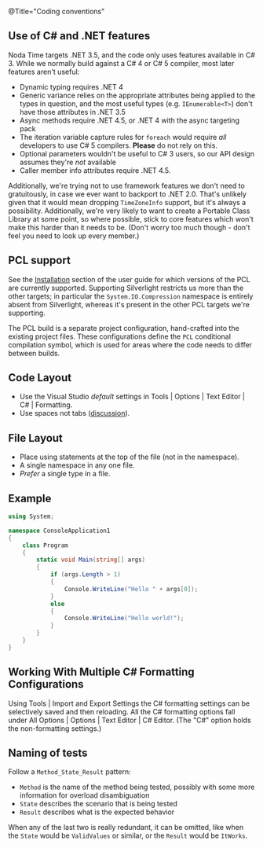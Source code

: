 @Title="Coding conventions"

## Use of C# and .NET features ##

Noda Time targets .NET 3.5, and the code only uses features available in C# 3. While we normally build against a C# 4 or C# 5 compiler, most later features aren't useful:

- Dynamic typing requires .NET 4
- Generic variance relies on the appropriate attributes being applied to the types in question, and the most useful types (e.g. `IEnumerable<T>`) don't have those attributes in .NET 3.5
- Async methods require .NET 4.5, or .NET 4 with the async targeting pack
- The iteration variable capture rules for `foreach` would require *all* developers to use C# 5 compilers. **Please** do not rely on this.
- Optional parameters wouldn't be useful to C# 3 users, so our API design assumes they're *not* available
- Caller member info attributes require .NET 4.5.

Additionally, we're trying not to use framework features we don't need to gratuitously, in case we ever want to backport to .NET 2.0. That's unlikely given that it would mean
dropping `TimeZoneInfo` support, but it's always a possibility. Additionally, we're very likely to want to create a Portable Class Library at some point, so where possible, stick
to core features which won't make this harder than it needs to be. (Don't worry too much though - don't feel you need to look up every member.)

## PCL support ##

See the [Installation][] section of the user guide for which versions of the
PCL are currently
supported. Supporting Silverlight restricts us more than the other targets; in particular the
`System.IO.Compression` namespace is entirely absent from Silverlight, whereas it's present
in the other PCL targets we're supporting.

[Installation]: /userguide/installation

The PCL build is a separate project configuration, hand-crafted into the existing project files. These configurations
define the `PCL` conditional compilation symbol, which is used for areas where the code needs to differ between builds.

## Code Layout

- Use the Visual Studio _default_ settings in Tools | Options | Text Editor |
  C# | Formatting.
- Use spaces not tabs
  ([discussion](https://groups.google.com/group/noda-time/msg/54e7262a08d1ce38)).

## File Layout

- Place using statements at the top of the file (not in the namespace).
-  A single namespace in any one file.
- _Prefer_ a single type in a file.

## Example

```csharp
using System;

namespace ConsoleApplication1
{
    class Program
    {
        static void Main(string[] args)
        {
            if (args.Length > 1)
            {
                Console.WriteLine("Hello " + args[0]);
            }
            else
            {
                Console.WriteLine("Hello world!");
            }
        }
    }
}
```

## Working With Multiple C# Formatting Configurations

Using Tools | Import and Export Settings the C# formatting settings can be selectively saved and then reloading. All the C# formatting options fall under All Options | Options | Text Editor | C# Editor. (The "C#" option holds the non-formatting settings.)

## Naming of tests

Follow a `Method_State_Result` pattern:

- `Method` is the name of the method being tested, possibly with some more information for overload disambiguation
- `State` describes the scenario that is being tested
- `Result` describes what is the expected behavior

When any of the last two is really redundant, it can be omitted, like when the
`State` would be `ValidValues` or similar, or the `Result` would be `ItWorks`.
